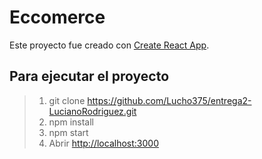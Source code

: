 # Eccomerce

Este proyecto fue creado con [Create React App](https://github.com/facebook/create-react-app).

## Para ejecutar el proyecto

>1. git clone https://github.com/Lucho375/entrega2-LucianoRodriguez.git
>2. npm install
>3. npm start
>4. Abrir [http://localhost:3000](http://localhost:3000)